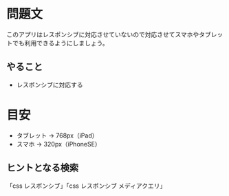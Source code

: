 # 問題文
このアプリはレスポンシブに対応させていないので対応させてスマホやタブレットでも利用できるようにしましょう。
## やること
- レスポンシブに対応する
# 目安
- タブレット → 768px（iPad）
- スマホ → 320px（iPhoneSE）
## ヒントとなる検索
「css レスポンシブ」「css レスポンシブ メディアクエリ」
